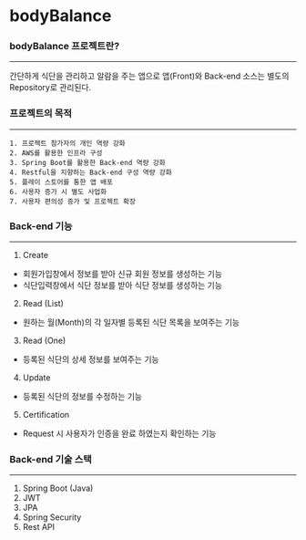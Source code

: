 # bodyBalance
### bodyBalance 프로젝트란?
- - -
간단하게 식단을 관리하고 알람을 주는 앱으로 앱(Front)와 Back-end 소스는 별도의 Repository로 관리된다.

### 프로젝트의 목적
- - -
```
1. 프로젝트 참가자의 개인 역량 강화
2. AWS를 활용한 인프라 구성
3. Spring Boot를 활용한 Back-end 역량 강화
4. Restful을 지향하는 Back-end 구성 역량 강화
5. 플레이 스토어를 통한 앱 배포
6. 사용자 증가 시 별도 사업화
7. 사용자 편의성 증가 및 프로젝트 확장
```

### Back-end 기능
- - -
1. Create
 * 회원가입창에서 정보를 받아 신규 회원 정보를 생성하는 기능
 * 식단입력창에서 식단 정보를 받아 식단 정보를 생성하는 기능

2. Read (List)
 * 원하는 월(Month)의 각 일자별 등록된 식단 목록을 보여주는 기능

3. Read (One)
 * 등록된 식단의 상세 정보를 보여주는 기능

4. Update
 * 등록된 식단의 정보를 수정하는 기능

5. Certification
 * Request 시 사용자가 인증을 완료 하였는지 확인하는 기능

### Back-end 기술 스택
- - -
1. Spring Boot (Java)
2. JWT
3. JPA
4. Spring Security
5. Rest API
